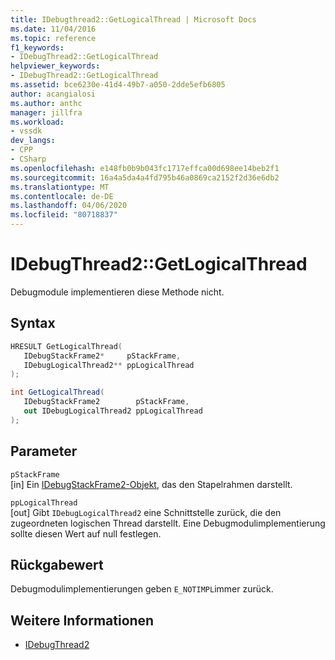 ```yaml
---
title: IDebugthread2::GetLogicalThread | Microsoft Docs
ms.date: 11/04/2016
ms.topic: reference
f1_keywords:
- IDebugThread2::GetLogicalThread
helpviewer_keywords:
- IDebugThread2::GetLogicalThread
ms.assetid: bce6230e-41d4-49b7-a050-2dde5efb6805
author: acangialosi
ms.author: anthc
manager: jillfra
ms.workload:
- vssdk
dev_langs:
- CPP
- CSharp
ms.openlocfilehash: e148fb0b9b043fc1717effca00d698ee14beb2f1
ms.sourcegitcommit: 16a4a5da4a4fd795b46a0869ca2152f2d36e6db2
ms.translationtype: MT
ms.contentlocale: de-DE
ms.lasthandoff: 04/06/2020
ms.locfileid: "80718837"
---
```

# <a name="idebugthread2getlogicalthread"></a>IDebugThread2::GetLogicalThread
Debugmodule implementieren diese Methode nicht.

## <a name="syntax"></a>Syntax

```cpp
HRESULT GetLogicalThread( 
   IDebugStackFrame2*     pStackFrame,
   IDebugLogicalThread2** ppLogicalThread
);
```

```csharp
int GetLogicalThread( 
   IDebugStackFrame2        pStackFrame,
   out IDebugLogicalThread2 ppLogicalThread
);
```

## <a name="parameters"></a>Parameter
`pStackFrame`\
[in] Ein [IDebugStackFrame2-Objekt,](../../../extensibility/debugger/reference/idebugstackframe2.md) das den Stapelrahmen darstellt.

`ppLogicalThread`\
[out] Gibt `IDebugLogicalThread2` eine Schnittstelle zurück, die den zugeordneten logischen Thread darstellt. Eine Debugmodulimplementierung sollte diesen Wert auf null festlegen.

## <a name="return-value"></a>Rückgabewert
 Debugmodulimplementierungen geben `E_NOTIMPL`immer zurück.

## <a name="see-also"></a>Weitere Informationen
- [IDebugThread2](../../../extensibility/debugger/reference/idebugthread2.md)
